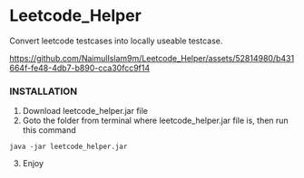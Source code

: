 # Leetcode_Helper
Convert leetcode testcases into locally useable testcase.

https://github.com/NaimulIslam9m/Leetcode_Helper/assets/52814980/b431664f-fe48-4db7-b890-cca30fcc9f14


### INSTALLATION
1. Download leetcode_helper.jar file
2. Goto the folder from terminal where leetcode_helper.jar file is, then run this command
```
java -jar leetcode_helper.jar
```
3. Enjoy
